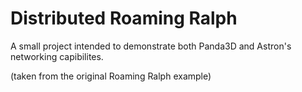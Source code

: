# Distributed Roaming Ralph
A small project intended to demonstrate both Panda3D and Astron's networking capibilites.

(taken from the original Roaming Ralph example)
